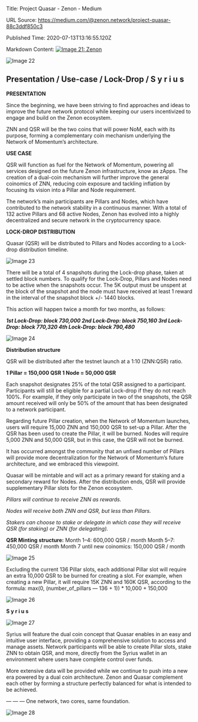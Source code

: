 Title: Project Quasar - Zenon - Medium

URL Source: https://medium.com/@zenon.network/project-quasar-88c3ddf850c3

Published Time: 2020-07-13T13:16:55.120Z

Markdown Content:
[![Image 21: Zenon](https://miro.medium.com/v2/resize:fill:44:44/1*rFXGQl3tfmku28AMjfzlAQ.png)](https://medium.com/@zenon.network?source=post_page---byline--88c3ddf850c3--------------------------------)

![Image 22](https://miro.medium.com/v2/resize:fit:700/1*wKWARigNbRMGpOslU7fx6w.jpeg)

## Presentation / Use-case / Lock-Drop / S y r i u s

**PRESENTATION**

Since the beginning, we have been striving to find approaches and ideas to improve the future network protocol while keeping our users incentivized to engage and build on the Zenon ecosystem.

ZNN and QSR will be the two coins that will power NoM, each with its purpose, forming a complementary coin mechanism underlying the Network of Momentum’s architecture.

**USE CASE**

QSR will function as fuel for the Network of Momentum, powering all services designed on the future Zenon infrastructure, know as zApps.
The creation of a dual-coin mechanism will further improve the general coinomics of ZNN, reducing coin exposure and tackling inflation by focusing its vision into a Pillar and Node requirement.

The network’s main participants are Pillars and Nodes, which have contributed to the network stability in a continuous manner. With a total of 132 active Pillars and 68 active Nodes, Zenon has evolved into a highly decentralized and secure network in the cryptocurrency space.

**LOCK-DROP DISTRIBUTION**

Quasar (QSR) will be distributed to Pillars and Nodes according to a Lock-drop distribution timeline.

![Image 23](https://miro.medium.com/v2/resize:fit:700/1*i5v7pkgJ8aqCgAjGWMpQGQ.png)

There will be a total of 4 snapshots during the Lock-drop phase, taken at settled block numbers.
To qualify for the Lock-Drop, Pillars and Nodes need to be active when the snapshots occur. The 5K output must be unspent at the block of the snapshot and the node must have received at least 1 reward in the interval of the snapshot block +/- 1440 blocks.

This action will happen twice a month for two months, as follows:

**_1st Lock-Drop: block 730,000
2nd Lock-Drop: block 750,160
3rd Lock-Drop: block 770,320
4th Lock-Drop: block 790,480_**

![Image 24](https://miro.medium.com/v2/resize:fit:700/1*8a3XXSUXcG9m7YdGcf8hBA.png)

**Distribution structure**

QSR will be distributed after the testnet launch at a 1:10 (ZNN:QSR) ratio.

**1 Pillar = 150,000 QSR
1 Node = 50,000 QSR**

Each snapshot designates 25% of the total QSR assigned to a participant.
Participants will still be eligible for a partial Lock-drop if they do not reach 100%.
For example, if they only participate in two of the snapshots, the QSR amount received will only be 50% of the amount that has been designated to a network participant.

Regarding future Pillar creation, when the Network of Momentum launches, users will require 15,000 ZNN and 150,000 QSR to set-up a Pillar.
After the QSR has been used to create the Pillar, it will be burned.
Nodes will require 5,000 ZNN and 50,000 QSR, but in this case, the QSR will not be burned.

It has occurred amongst the community that an unfixed number of Pillars will provide more decentralization for the Network of Momentum’s future architecture, and we embraced this viewpoint.

Quasar will be mintable and will act as a primary reward for staking and a secondary reward for Nodes. After the distribution ends, QSR will provide supplementary Pillar slots for the Zenon ecosystem.

_Pillars will continue to receive ZNN as rewards._

_Nodes will receive both ZNN and QSR, but less than Pillars._

_Stakers can choose to stake or delegate in which case they will receive QSR (for staking) or ZNN (for delegating)._

**QSR Minting structure:**
Month 1–4: 600,000 QSR / month
Month 5–7: 450,000 QSR / month
Month 7 until new coinomics: 150,000 QSR / month

![Image 25](https://miro.medium.com/v2/resize:fit:700/1*NdHDwviMNgx18v1zalzSzw.png)

Excluding the current 136 Pillar slots, each additional Pillar slot will require an extra 10,000 QSR to be burned for creating a slot.
For example, when creating a new Pillar, it will require 15K ZNN and 160K QSR, according to the formula:
max(0, (number_of_pillars — 136 + 1)) \* 10,000 + 150,000

![Image 26](https://miro.medium.com/v2/resize:fit:700/1*Q0Y8-W6WvXaaiCGTeFO_sA.png)

**S y r i u s**

![Image 27](https://miro.medium.com/v2/resize:fit:700/1*9mOELnsJLPtu-FrsLAZ0og.png)

Syrius will feature the dual coin concept that Quasar enables in an easy and intuitive user interface, providing a comprehensive solution to access and manage assets.
Network participants will be able to create Pillar slots, stake ZNN to obtain QSR, and more, directly from the Syrius wallet in an environment where users have complete control over funds.

More extensive data will be provided while we continue to push into a new era powered by a dual coin architecture. Zenon and Quasar complement each other by forming a structure perfectly balanced for what is intended to be achieved.

— — —
One network, two cores, same foundation.

![Image 28](https://miro.medium.com/v2/resize:fit:700/1*Mmc7SKlNQixk84dA2gNNkw.jpeg)
